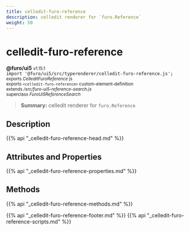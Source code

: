 ```yaml
---
title: celledit-furo-reference
description: celledit renderer for `furo.Reference`
weight: 50
---
```


# celledit-furo-reference
**@furo/ui5** <small>v1.15.1</small>
<br>`import '@furo/ui5/src/typerenderer/celledit-furo-reference.js';`<small>
<br>exports *CelleditFuroReference* js
<br>exports `<celledit-furo-reference>` custom-element-definition
<br>extends */src/furo-ui5-reference-search.js*
<br>superclass *FuroUi5ReferenceSearch*</small>

> **Summary:** celledit renderer for `furo.Reference`

## Description



{{% api "_celledit-furo-reference-head.md" %}}

## Attributes and Properties
{{% api "_celledit-furo-reference-properties.md" %}}



## Methods
{{% api "_celledit-furo-reference-methods.md" %}}





{{% api "_celledit-furo-reference-footer.md" %}}
{{% api "_celledit-furo-reference-scripts.md" %}}
